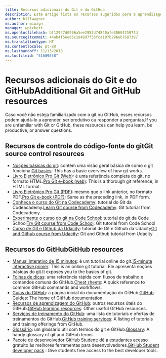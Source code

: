 ```yaml
---
title: Recursos adicionais do Git e do GitHub
description: Este artigo lista os recursos sugeridos para a aprendizagem do Git e do GitHub para contribuir para o docs.microsoft.com.
author: billwagner
ms.author: wiwagn
manager: wpickett
ms.openlocfilehash: bf12947d0956a5ee2953d74840afe3060425074d
ms.sourcegitcommit: 44eb4f5ee65c1848d7f36fca107b296eb7687397
ms.translationtype: HT
ms.contentlocale: pt-BR
ms.lasthandoff: 11/13/2018
ms.locfileid: "51609558"
---
```

# <a name="additional-git-and-github-resources"></a><span data-ttu-id="f1738-103">Recursos adicionais do Git e do GitHub</span><span class="sxs-lookup"><span data-stu-id="f1738-103">Additional Git and GitHub resources</span></span>

<span data-ttu-id="f1738-104">Caso você não esteja familiarizado com o git ou GitHub, esses recursos podem ajudá-lo a aprender, ser produtivo ou responder a perguntas.</span><span class="sxs-lookup"><span data-stu-id="f1738-104">If you are unfamiliar with Git or GitHub, these resources can help you learn, be productive, or answer questions.</span></span>

## <a name="git-source-control-resources"></a><span data-ttu-id="f1738-105">Recursos de controle do código-fonte do git</span><span class="sxs-lookup"><span data-stu-id="f1738-105">Git source control resources</span></span>

- <span data-ttu-id="f1738-106">[Noções básicas do git](https://go.microsoft.com/fwlink/?linkid=853939): contém uma visão geral básica de como o git funciona.</span><span class="sxs-lookup"><span data-stu-id="f1738-106">[Git basics](https://go.microsoft.com/fwlink/?linkid=853939): This has a basic overview of how git works.</span></span>
- <span data-ttu-id="f1738-107">[Livro Eletrônico Pro Git (Web)](https://go.microsoft.com/fwlink/?linkid=853940): é uma referência completa do git, no formato HTML.</span><span class="sxs-lookup"><span data-stu-id="f1738-107">[Pro Git e-book (web)](https://go.microsoft.com/fwlink/?linkid=853940): This is a thorough git reference, in HTML format.</span></span>
- <span data-ttu-id="f1738-108">[Livro Eletrônico Pro Git (PDF)](https://progit2.s3.amazonaws.com/en/2016-03-22-f3531/progit-en.1084.pdf): mesmo que o link anterior, no formato PDF.</span><span class="sxs-lookup"><span data-stu-id="f1738-108">[Pro Git e-book (PDF)](https://progit2.s3.amazonaws.com/en/2016-03-22-f3531/progit-en.1084.pdf): Same as the preceding link, in PDF form.</span></span>
- <span data-ttu-id="f1738-109">[Conheça o curso do Git na Codecademy](https://www.codecademy.com/learn/learn-git): tutorial do Git da Codeacademy.</span><span class="sxs-lookup"><span data-stu-id="f1738-109">[Learn Git course from Codecademy](https://www.codecademy.com/learn/learn-git): Git tutorial from Codecademy.</span></span>
- <span data-ttu-id="f1738-110">[Experimente o curso do git na Code School](https://www.codeschool.com/courses/try-git): tutorial do git da Code School</span><span class="sxs-lookup"><span data-stu-id="f1738-110">[Try Git course from Code School](https://www.codeschool.com/courses/try-git): Git tutorial from Code School</span></span>
- <span data-ttu-id="f1738-111">[Curso de Git e Github da Udacity](https://www.udacity.com/course/how-to-use-git-and-github--ud775): tutorial de Git e Github da Udacity</span><span class="sxs-lookup"><span data-stu-id="f1738-111">[Git and Github course from Udacity](https://www.udacity.com/course/how-to-use-git-and-github--ud775): Git and Github tutorial from Udacity</span></span>

## <a name="github-resources"></a><span data-ttu-id="f1738-112">Recursos do GitHub</span><span class="sxs-lookup"><span data-stu-id="f1738-112">GitHub resources</span></span>

- <span data-ttu-id="f1738-113">[Manual interativo de 15 minutos](https://try.github.io/): é um tutorial online do git.</span><span class="sxs-lookup"><span data-stu-id="f1738-113">[15-minute interactive primer](https://try.github.io/): This is an online git tutorial.</span></span> <span data-ttu-id="f1738-114">Ele apresenta noções básicas do git.</span><span class="sxs-lookup"><span data-stu-id="f1738-114">It exposes you to the basics of git.</span></span>
- <span data-ttu-id="f1738-115">[Folhas de dicas](https://go.microsoft.com/fwlink/?linkid=853941): uma referência rápida com fluxos de trabalho e comandos comuns do GitHub.</span><span class="sxs-lookup"><span data-stu-id="f1738-115">[Cheat sheets](https://go.microsoft.com/fwlink/?linkid=853941): A quick reference to common GitHub commands and workflows.</span></span>
- <span data-ttu-id="f1738-116">[Guias do GitHub](https://guides.github.com/): a página inicial da documentação do GitHub.</span><span class="sxs-lookup"><span data-stu-id="f1738-116">[GitHub Guides](https://guides.github.com/): The home of GitHub documentation.</span></span>
- <span data-ttu-id="f1738-117">[Recursos de aprendizagem do GitHub](https://help.github.com/articles/git-and-github-learning-resources/): outros recursos úteis do GitHub.</span><span class="sxs-lookup"><span data-stu-id="f1738-117">[GitHub learning resources](https://help.github.com/articles/git-and-github-learning-resources/): Other useful GitHub resources.</span></span>
- <span data-ttu-id="f1738-118">[Serviços de treinamento do GitHub](https://services.github.com/training/): uma lista de tutoriais e ofertas de treinamentos do GitHub.</span><span class="sxs-lookup"><span data-stu-id="f1738-118">[GitHub training services](https://services.github.com/training/): A listing of tutorials and training offerings from GitHub.</span></span>
- <span data-ttu-id="f1738-119">[Glossário](https://help.github.com/articles/github-glossary): um glossário útil com termos do git e GitHub.</span><span class="sxs-lookup"><span data-stu-id="f1738-119">[Glossary](https://help.github.com/articles/github-glossary): A handy glossary of git and GitHub terms.</span></span>
- <span data-ttu-id="f1738-120">[Pacote de desenvolvedor GitHub Student](https://education.github.com/pack): dê a estudantes acesso gratuito às melhores ferramentas para desenvolvedores.</span><span class="sxs-lookup"><span data-stu-id="f1738-120">[GitHub Student developer pack](https://education.github.com/pack) : Give students free access to the best developer tools.</span></span>
